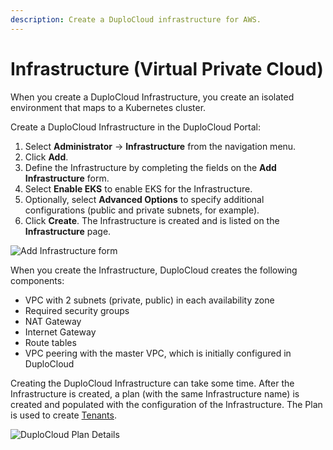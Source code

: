 ```yaml
---
description: Create a DuploCloud infrastructure for AWS.
---
```


# Infrastructure (Virtual Private Cloud)

When you create a DuploCloud Infrastructure, you create an isolated environment that maps to a Kubernetes cluster.&#x20;

Create a DuploCloud Infrastructure in the DuploCloud Portal:

1. Select **Administrator** -> **Infrastructure** from the navigation menu.&#x20;
2. Click **Add**.
3. Define the Infrastructure by completing the fields on the **Add Infrastructure** form.&#x20;
4. Select **Enable EKS** to enable EKS for the Infrastructure.
5. Optionally, select **Advanced Options** to specify additional configurations (public and private subnets, for example).
6. Click **Create**. The Infrastructure is created and is listed on the **Infrastructure** page.

&#x20; &#x20;

![Add Infrastructure form](https://duplocloud.com/wp-content/uploads/2021/11/create-infra.png)

When you create the Infrastructure, DuploCloud creates the following components:

* VPC with 2 subnets (private, public) in each availability zone
* Required security groups
* NAT Gateway
* Internet Gateway
* Route tables
* VPC peering with the master VPC, which is initially configured in DuploCloud

Creating the DuploCloud Infrastructure can take some time. After the Infrastructure is created, a plan (with the same Infrastructure name) is created and populated with the configuration of the Infrastructure. The Plan is used to create [Tenants](../use-cases/tenant-environment.md).

![DuploCloud Plan Details](https://duplocloud.com/wp-content/uploads/2021/11/infra-plan.png)
